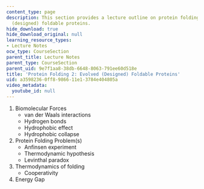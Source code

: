 ```yaml
---
content_type: page
description: This section provides a lecture outline on protein folding and eolved
  (designed) foldable proteins.
hide_download: true
hide_download_original: null
learning_resource_types:
- Lecture Notes
ocw_type: CourseSection
parent_title: Lecture Notes
parent_type: CourseSection
parent_uid: 9e7f1aa8-38db-6648-8063-791ee60d518e
title: 'Protein Folding 2: Evolved (Designed) Foldable Proteins'
uid: a3598236-0ff8-9866-11e1-3784e404805a
video_metadata:
  youtube_id: null
---
```


1.  Biomolecular Forces
    *   van der Waals interactions
    *   Hydrogen bonds
    *   Hydrophobic effect
    *   Hydrophobic collapse
2.  Protein Folding Problem(s)
    *   Anfinsen experiment
    *   Thermodynamic hypothesis
    *   Levinthal paradox
3.  Thermodynamics of folding
    *   Cooperativity
4.  Energy Gap